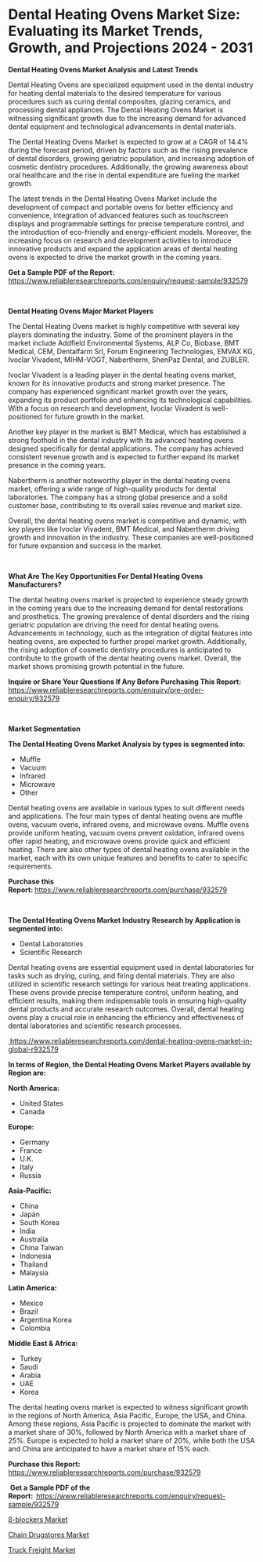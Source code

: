 <p><h1>Dental Heating Ovens Market Size: Evaluating its Market Trends, Growth, and Projections 2024 - 2031</h1></p><p><strong>Dental Heating Ovens Market Analysis and Latest Trends</strong></p>
<p><p>Dental Heating Ovens are specialized equipment used in the dental industry for heating dental materials to the desired temperature for various procedures such as curing dental composites, glazing ceramics, and processing dental appliances. The Dental Heating Ovens Market is witnessing significant growth due to the increasing demand for advanced dental equipment and technological advancements in dental materials.</p><p>The Dental Heating Ovens Market is expected to grow at a CAGR of 14.4% during the forecast period, driven by factors such as the rising prevalence of dental disorders, growing geriatric population, and increasing adoption of cosmetic dentistry procedures. Additionally, the growing awareness about oral healthcare and the rise in dental expenditure are fueling the market growth.</p><p>The latest trends in the Dental Heating Ovens Market include the development of compact and portable ovens for better efficiency and convenience, integration of advanced features such as touchscreen displays and programmable settings for precise temperature control, and the introduction of eco-friendly and energy-efficient models. Moreover, the increasing focus on research and development activities to introduce innovative products and expand the application areas of dental heating ovens is expected to drive the market growth in the coming years.</p></p>
<p><strong>Get a Sample PDF of the Report:&nbsp;</strong> <a href="https://www.reliableresearchreports.com/enquiry/request-sample/932579">https://www.reliableresearchreports.com/enquiry/request-sample/932579</a></p>
<p>&nbsp;</p>
<p><strong>Dental Heating Ovens Major Market Players</strong></p>
<p><p>The Dental Heating Ovens market is highly competitive with several key players dominating the industry. Some of the prominent players in the market include Addfield Environmental Systems, ALP Co, Biobase, BMT Medical, CEM, Dentalfarm Srl, Forum Engineering Technologies, EMVAX KG, Ivoclar Vivadent, MIHM-VOGT, Nabertherm, ShenPaz Dental, and ZUBLER.</p><p>Ivoclar Vivadent is a leading player in the dental heating ovens market, known for its innovative products and strong market presence. The company has experienced significant market growth over the years, expanding its product portfolio and enhancing its technological capabilities. With a focus on research and development, Ivoclar Vivadent is well-positioned for future growth in the market.</p><p>Another key player in the market is BMT Medical, which has established a strong foothold in the dental industry with its advanced heating ovens designed specifically for dental applications. The company has achieved consistent revenue growth and is expected to further expand its market presence in the coming years.</p><p>Nabertherm is another noteworthy player in the dental heating ovens market, offering a wide range of high-quality products for dental laboratories. The company has a strong global presence and a solid customer base, contributing to its overall sales revenue and market size.</p><p>Overall, the dental heating ovens market is competitive and dynamic, with key players like Ivoclar Vivadent, BMT Medical, and Nabertherm driving growth and innovation in the industry. These companies are well-positioned for future expansion and success in the market.</p></p>
<p>&nbsp;</p>
<p><strong>What Are The Key Opportunities For Dental Heating Ovens Manufacturers?</strong></p>
<p><p>The dental heating ovens market is projected to experience steady growth in the coming years due to the increasing demand for dental restorations and prosthetics. The growing prevalence of dental disorders and the rising geriatric population are driving the need for dental heating ovens. Advancements in technology, such as the integration of digital features into heating ovens, are expected to further propel market growth. Additionally, the rising adoption of cosmetic dentistry procedures is anticipated to contribute to the growth of the dental heating ovens market. Overall, the market shows promising growth potential in the future.</p></p>
<p><strong>Inquire or Share Your Questions If Any Before Purchasing This Report:</strong> <a href="https://www.reliableresearchreports.com/enquiry/pre-order-enquiry/932579">https://www.reliableresearchreports.com/enquiry/pre-order-enquiry/932579</a></p>
<p>&nbsp;</p>
<p><strong>Market Segmentation</strong></p>
<p><strong>The Dental Heating Ovens Market Analysis by types is segmented into:</strong></p>
<p><ul><li>Muffle</li><li>Vacuum</li><li>Infrared</li><li>Microwave</li><li>Other</li></ul></p>
<p><p>Dental heating ovens are available in various types to suit different needs and applications. The four main types of dental heating ovens are muffle ovens, vacuum ovens, infrared ovens, and microwave ovens. Muffle ovens provide uniform heating, vacuum ovens prevent oxidation, infrared ovens offer rapid heating, and microwave ovens provide quick and efficient heating. There are also other types of dental heating ovens available in the market, each with its own unique features and benefits to cater to specific requirements.</p></p>
<p><strong>Purchase this Report:&nbsp;</strong><a href="https://www.reliableresearchreports.com/purchase/932579">https://www.reliableresearchreports.com/purchase/932579</a></p>
<p>&nbsp;</p>
<p><strong>The Dental Heating Ovens Market Industry Research by Application is segmented into:</strong></p>
<p><ul><li>Dental Laboratories</li><li>Scientific Research</li></ul></p>
<p><p>Dental heating ovens are essential equipment used in dental laboratories for tasks such as drying, curing, and firing dental materials. They are also utilized in scientific research settings for various heat treating applications. These ovens provide precise temperature control, uniform heating, and efficient results, making them indispensable tools in ensuring high-quality dental products and accurate research outcomes. Overall, dental heating ovens play a crucial role in enhancing the efficiency and effectiveness of dental laboratories and scientific research processes.</p></p>
<p><a href="https://www.reliableresearchreports.com/dental-heating-ovens-market-in-global-r932579">&nbsp;https://www.reliableresearchreports.com/dental-heating-ovens-market-in-global-r932579</a></p>
<p><strong>In terms of Region, the Dental Heating Ovens Market Players available by Region are:</strong></p>
<p>
    <p> <strong> North America: </strong>
        <ul>
            <li>United States</li>
            <li>Canada</li>
        </ul>
        </p> 
    <p> <strong> Europe: </strong>
        <ul>
            <li>Germany</li>
            <li>France</li>
            <li>U.K.</li>
            <li>Italy</li>
            <li>Russia</li>
        </ul>
        </p> 
    <p> <strong> Asia-Pacific: </strong>
        <ul>
            <li>China</li>
            <li>Japan</li>
            <li>South Korea</li>
            <li>India</li>
            <li>Australia</li>
            <li>China Taiwan</li>
            <li>Indonesia</li>
            <li>Thailand</li>
            <li>Malaysia</li>
        </ul>
        </p> 
    <p> <strong> Latin America: </strong>
        <ul>
            <li>Mexico</li>
            <li>Brazil</li>
            <li>Argentina Korea</li>
            <li>Colombia</li>
        </ul>
        </p> 
    <p> <strong> Middle East & Africa: </strong>
        <ul>
            <li>Turkey</li>
            <li>Saudi</li>
            <li>Arabia</li>
            <li>UAE</li>
            <li>Korea</li>
        </ul>
    </p>
    </p>
<p><p>The dental heating ovens market is expected to witness significant growth in the regions of North America, Asia Pacific, Europe, the USA, and China. Among these regions, Asia Pacific is projected to dominate the market with a market share of 30%, followed by North America with a market share of 25%. Europe is expected to hold a market share of 20%, while both the USA and China are anticipated to have a market share of 15% each.</p></p>
<p><strong>Purchase this Report: </strong><a href="https://www.reliableresearchreports.com/purchase/932579">https://www.reliableresearchreports.com/purchase/932579</a></p>
<p>&nbsp;<strong>Get a Sample PDF of the Report:&nbsp;&nbsp;</strong><a href="https://www.reliableresearchreports.com/enquiry/request-sample/932579">https://www.reliableresearchreports.com/enquiry/request-sample/932579</a></p>
<p><strong></strong></p>
<p><p><a href="https://github.com/mabutironaldo/Market-Research-Report-List-4/blob/main/b-blockers-market.md">β-blockers Market</a></p><p><a href="https://www.linkedin.com/pulse/chain-drugstores-market-furnishes-information-share-trends-95yze?trackingId=hTQCjIKDtJ49ajC%2BkJcOiw%3D%3D">Chain Drugstores Market</a></p><p><a href="https://www.linkedin.com/pulse/truck-freight-market-analysis-its-cagr-segmentation-global-xz90e?trackingId=BMACN3G8n7yPZQw0YzY4uQ%3D%3D">Truck Freight Market</a></p></p>